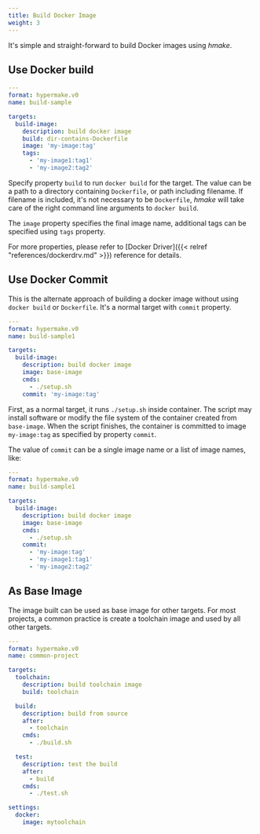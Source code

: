 ```yaml
---
title: Build Docker Image
weight: 3
---
```

It's simple and straight-forward to build Docker images using _hmake_.

## Use Docker build

```yaml
---
format: hypermake.v0
name: build-sample

targets:
  build-image:
    description: build docker image
    build: dir-contains-Dockerfile
    image: 'my-image:tag'
    tags:
      - 'my-image1:tag1'
      - 'my-image2:tag2'
```

Specify property `build` to run `docker build` for the target.
The value can be a path to a directory containing `Dockerfile`,
or path including filename.
If filename is included, it's not necessary to be `Dockerfile`,
_hmake_ will take care of the right command line arguments to `docker build`.

The `image` property specifies the final image name,
additional tags can be specified using `tags` property.

For more properties, please refer to
[Docker Driver]({{< relref "references/dockerdrv.md" >}})
reference for details.

## Use Docker Commit

This is the alternate approach of building a docker image without using
`docker build` or `Dockerfile`.
It's a normal target with `commit` property.

```yaml
---
format: hypermake.v0
name: build-sample1

targets:
  build-image:
    description: build docker image
    image: base-image
    cmds:
      - ./setup.sh
    commit: 'my-image:tag'  
```

First, as a normal target, it runs `./setup.sh` inside container.
The script may install software or modify the file system of the container
created from `base-image`.
When the script finishes, the container is committed to image `my-image:tag`
as specified by property `commit`.

The value of `commit` can be a single image name or a list of image names, like:

```yaml
---
format: hypermake.v0
name: build-sample1

targets:
  build-image:
    description: build docker image
    image: base-image
    cmds:
      - ./setup.sh
    commit:
      - 'my-image:tag'  
      - 'my-image1:tag1'
      - 'my-image2:tag2'
```

## As Base Image

The image built can be used as base image for other targets.
For most projects, a common practice is create a toolchain image and used by
all other targets.

```yaml
---
format: hypermake.v0
name: common-project

targets:
  toolchain:
    description: build toolchain image
    build: toolchain

  build:
    description: build from source
    after:
      - toolchain
    cmds:
      - ./build.sh

  test:
    description: test the build
    after:
      - build
    cmds:
      - ./test.sh

settings:
  docker:
    image: mytoolchain
```
